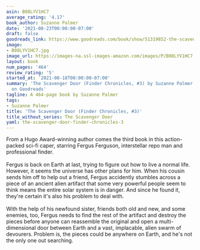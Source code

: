 ```yaml
---
asin: B08LYV1HC7
average_rating: '4.17'
book_author: Suzanne Palmer
date: '2021-08-23T00:00:00-07:00'
draft: false
goodreads_link: https://www.goodreads.com/book/show/51319852-the-scavenger-door
image:
- B08LYV1HC7.jpg
image_url: https://images-na.ssl-images-amazon.com/images/P/B08LYV1HC7.01._SCLZZZZZZZ.jpg
layout: book
num_pages: '464'
review_rating: '5'
started_at: '2021-08-18T00:00:00-07:00'
summary: 'The Scavenger Door (Finder Chronicles, #3) by Suzanne Palmer - rated 4.17/5
  on Goodreads'
tagline: A 464-page book by Suzanne Palmer
tags:
- Suzanne Palmer
title: 'The Scavenger Door (Finder Chronicles, #3)'
title_without_series: The Scavenger Door
yaml: the-scavenger-door-finder-chronicles-3
---
```


From a Hugo Award-winning author comes the third book in this action-packed sci-fi caper, starring Fergus Ferguson, interstellar repo man and professional finder.<br /><br />Fergus is back on Earth at last, trying to figure out how to live a normal life. However, it seems the universe has other plans for him. When his cousin sends him off to help out a friend, Fergus accidently stumbles across a piece of an ancient alien artifact that some very powerful people seem to think means the entire solar system is in danger. And since he found it, they're certain it's also his problem to deal with.<br /><br />With the help of his newfound sister, friends both old and new, and some enemies, too, Fergus needs to find the rest of the artifact and destroy the pieces before anyone can reassemble the original and open a multi-dimensional door between Earth and a vast, implacable, alien swarm of devourers. Problem is, the pieces could be anywhere on Earth, and he's not the only one out searching.